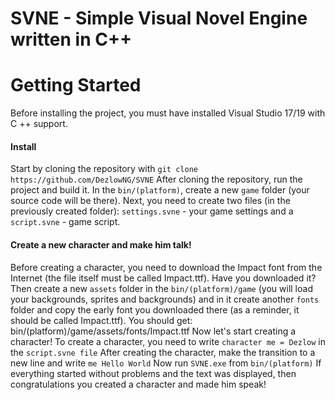 # SVNE - Simple Visual Novel Engine written in C++

# Getting Started
Before installing the project, you must have  installed Visual Studio 17/19 with C ++ support.
#### Install
Start by cloning the repository with ```git clone https://github.com/DezlowNG/SVNE```
After cloning the repository, run the project and build it.
In the ```bin/(platform)```, create a new ```game``` folder (your source code will be there). 
Next, you need to create two files (in the previously created folder): ```settings.svne``` - your game settings and a ```script.svne``` - game script.
#### Create a new character and make him talk!
Before creating a character, you need to download the Impact font from the Internet (the file itself must be called Impact.ttf).
Have you downloaded it? Then create a new ```assets``` folder in the ```bin/(platform)/game``` (you will load your backgrounds, sprites and backgrounds) and in it create another ```fonts``` folder and copy the early font you downloaded there (as a reminder, it should be called Impact.ttf). You should get: bin/(platform)/game/assets/fonts/Impact.ttf
Now let's start creating a character!
To create a character, you need to write ```character me = Dezlow``` in the ```script.svne file```
After creating the character, make the transition to a new line and write ```me Hello World```
Now run ```SVNE.exe``` from ```bin/(platform)```
If everything started without problems and the text was displayed, then congratulations you created a character and made him speak!
